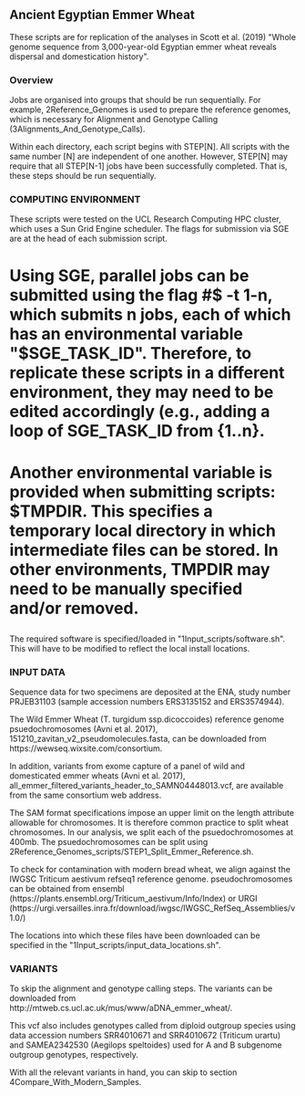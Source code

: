 <h2> Ancient Egyptian Emmer Wheat </h2>

These scripts are for replication of the analyses in Scott et al. (2019) "Whole genome sequence from 3,000-year-old Egyptian emmer wheat reveals dispersal and domestication history". 

<h3>Overview </h3>

<p>Jobs are organised into groups that should be run sequentially. For example, 2Reference_Genomes is used to prepare the reference genomes, which is necessary for Alignment and Genotype Calling (3Alignments_And_Genotype_Calls).
</p>
<p>Within each directory, each script begins with STEP[N]. All scripts with the same number [N] are independent of one another. However, STEP[N] may require that all STEP[N-1] jobs have been successfully completed. That is, these steps should be run sequentially.
</p>

<h3>COMPUTING ENVIRONMENT </h3>

<p>These scripts were tested on the UCL Research Computing HPC cluster, which uses a Sun Grid Engine scheduler. The flags for submission via SGE are at the head of each submission script.
</p>

# <p>Using SGE, parallel jobs can be submitted using the flag #$ -t 1-n, which submits n jobs, each of which has an environmental variable "$SGE_TASK_ID". Therefore, to replicate these scripts in a different environment, they may need to be edited accordingly (e.g., adding a loop of SGE_TASK_ID from {1..n}. </p>

# <p>Another environmental variable is provided when submitting scripts: $TMPDIR. This specifies a temporary local directory in which intermediate files can be stored. In other environments, TMPDIR may need to be manually specified and/or removed. </p>

<p>The required software is specified/loaded in "1Input_scripts/software.sh". This will have to be modified to reflect the local install locations.
</p>

<h3>INPUT DATA </h3>

<p>Sequence data for two specimens are deposited at the ENA, study number PRJEB31103 (sample accession numbers ERS3135152 and ERS3574944).
</p>

<p>The Wild Emmer Wheat (T. turgidum ssp.dicoccoides) reference genome psuedochromosomes (Avni et al. 2017), 151210_zavitan_v2_pseudomolecules.fasta, can be downloaded from https://wewseq.wixsite.com/consortium. 

<p>In addition, variants from exome capture of a panel of wild and domesticated emmer wheats (Avni et al. 2017), all_emmer_filtered_variants_header_to_SAMN04448013.vcf, are available from the same consortium web address.
</p>

<p>The SAM format specifications impose an upper limit on the length attribute allowable for chromosomes. It is therefore common practice to split wheat chromosomes. In our analysis, we split each of the psuedochromosomes at 400mb. The psuedochromosomes can be split using 2Reference_Genomes_scripts/STEP1_Split_Emmer_Reference.sh.
</p>

<p>To check for contamination with modern bread wheat, we align against the IWGSC Triticum aestivum refseq1 reference genome. pseudochromosomes can be obtained from ensembl (https://plants.ensembl.org/Triticum_aestivum/Info/Index) or URGI (https://urgi.versailles.inra.fr/download/iwgsc/IWGSC_RefSeq_Assemblies/v1.0/)
</p>

<p>The locations into which these files have been downloaded can be specified in the "1Input_scripts/input_data_locations.sh". 
</p>


<h3> VARIANTS </h3>

<p>To skip the alignment and genotype calling steps. The variants can be downloaded from http://mtweb.cs.ucl.ac.uk/mus/www/aDNA_emmer_wheat/.
</p>

<p>This vcf also includes genotypes called from diploid outgroup species using data accession numbers SRR4010671 and SRR4010672 (Triticum urartu) and SAMEA2342530 (Aegilops speltoides) used for A and B subgenome outgroup genotypes, respectively. 
</p>

<p>With all the relevant variants in hand, you can skip to section 4Compare_With_Modern_Samples. 
</p>

